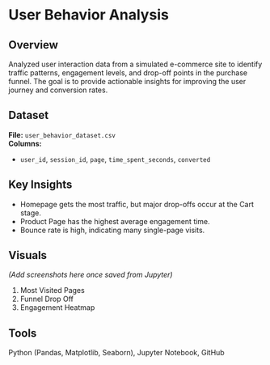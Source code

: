 # User Behavior Analysis

## Overview
Analyzed user interaction data from a simulated e-commerce site to identify traffic patterns, engagement levels, and drop-off points in the purchase funnel. The goal is to provide actionable insights for improving the user journey and conversion rates.

## Dataset
**File:** `user_behavior_dataset.csv`  
**Columns:**  
- `user_id`, `session_id`, `page`, `time_spent_seconds`, `converted`

## Key Insights
- Homepage gets the most traffic, but major drop-offs occur at the Cart stage.  
- Product Page has the highest average engagement time.  
- Bounce rate is high, indicating many single-page visits.  

## Visuals
*(Add screenshots here once saved from Jupyter)*  
1. Most Visited Pages  
2. Funnel Drop Off  
3. Engagement Heatmap  

## Tools
Python (Pandas, Matplotlib, Seaborn), Jupyter Notebook, GitHub

